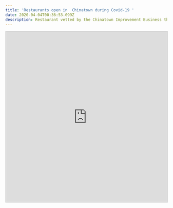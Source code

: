```yaml
---
title: 'Restaurants open in  Chinatown during Covid-19 '
date: 2020-04-04T00:36:53.099Z
description: Restaurant vetted by the Chinatown Improvement Business that are operating.
---
```

<iframe class="airtable-embed" src="https://airtable.com/embed/shrHnwJcyTgBEgy1w?backgroundColor=cyan&layout=card&viewControls=on" frameborder="0" onmousewheel="" width="100%" height="533" style="background: transparent; border: 1px solid #ccc;"></iframe>